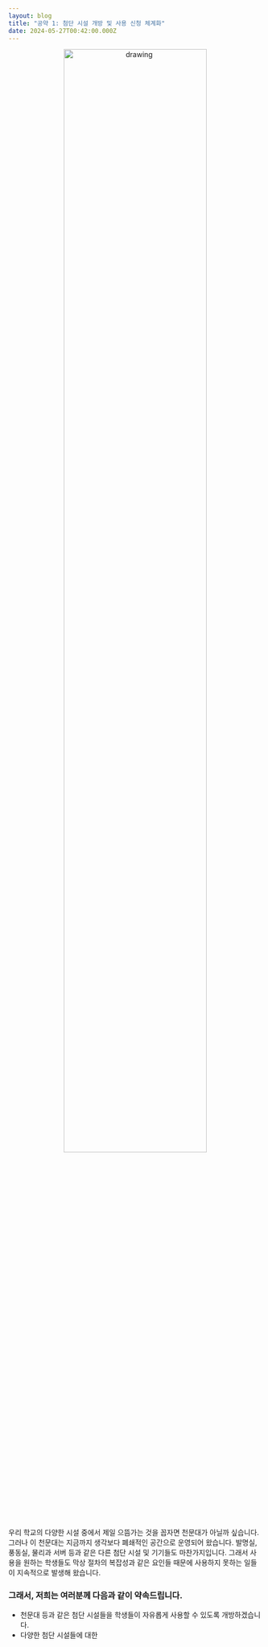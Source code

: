 ```yaml
---
layout: blog
title: "공약 1: 첨단 시설 개방 및 사용 신청 체계화"
date: 2024-05-27T00:42:00.000Z
---
```


<center><img src="https://img.dongascience.com/star/renew2016/images/common/topbg_intro.jpg" alt="drawing" width="75%"/></center>

우리 학교의 다양한 시설 중에서 제일 으뜸가는 것을 꼽자면 천문대가 아닐까 싶습니다. 그러나 이 천문대는 지금까지 생각보다 폐쇄적인 공간으로 운영되어 왔습니다. 발명실, 풍동실, 물리과 서버 등과 같은 다른 첨단 시설 및 기기들도 마찬가지입니다. 그래서 사용을 원하는 학생들도 막상 절차의 복잡성과 같은 요인들 때문에 사용하지 못하는 일들이 지속적으로 발생해 왔습니다.

### **그래서, 저희는 여러분께 다음과 같이 약속드립니다.**

* 천문대 등과 같은 첨단 시설들을 학생들이 자유롭게 사용할 수 있도록 개방하겠습니다.
* 다양한 첨단 시설들에 대한
